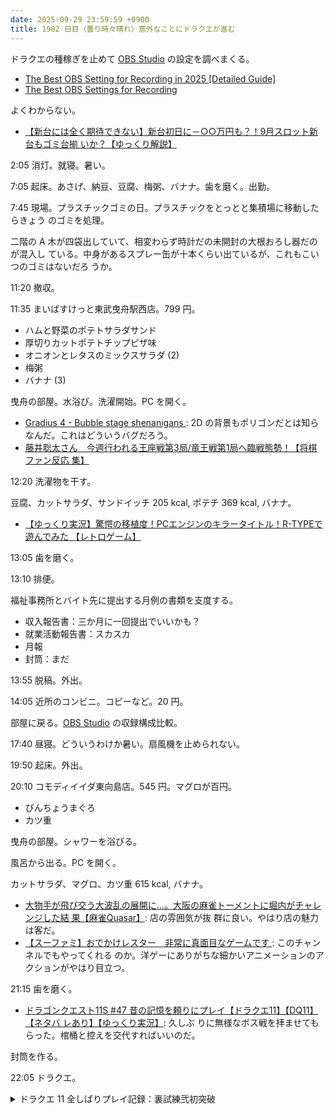 ```yaml
---
date: 2025-09-29 23:59:59 +0900
title: 1982 日目（曇り時々晴れ）意外なことにドラクエが進む
---
```


ドラクエの種稼ぎを止めて [OBS Studio] の設定を調べまくる。

* [The Best OBS Setting for Recording in 2025 [Detailed Guide]
  ](https://www.obsbot.com/blog/video-recording/obs-setting-for-recording)
* [The Best OBS Settings for Recording
  ](https://restream.io/learn/obs-studio/the-best-obs-settings-for-recording/)

よくわからない。

* [【新台には全く期待できない】新台初日に－○○万円も？！9月スロット新台もゴミ台揃
  いか？【ゆっくり解説】](https://www.youtube.com/watch?v=zSZ1yrowngo)

2:05 消灯。就寝。暑い。

7:05 起床。あさげ、納豆、豆腐、梅粥、バナナ。歯を磨く。出勤。

7:45 現場。プラスチックゴミの日。プラスチックをとっとと集積場に移動したらきょう
のゴミを処理。

二階の A 木が四袋出していて、相変わらず時計だの未開封の大根おろし器だのが混入し
ている。中身があるスプレー缶が十本くらい出ているが、これもこいつのゴミはないだろ
うか。

11:20 撤収。

11:35 まいばすけっと東武曳舟駅西店。799 円。

* ハムと野菜のポテトサラダサンド
* 厚切りカットポテトチップピザ味
* オニオンとレタスのミックスサラダ (2)
* 梅粥
* バナナ (3)

曳舟の部屋。水浴び。洗濯開始。PC を開く。

* [Gradius 4 - Bubble stage shenanigans
  ](https://www.youtube.com/watch?v=BJXwhMCTdv4): 2D の背景もポリゴンだとは知ら
  なんだ。これはどういうバグだろう。
* [藤井聡太さん　今週行われる王座戦第3局/竜王戦第1局へ臨戦態勢！【将棋ファン反応
  集】](https://www.youtube.com/watch?v=0Ze6LVaq6jc)

12:20 洗濯物を干す。

豆腐、カットサラダ、サンドイッチ 205 kcal, ポテチ 369 kcal, バナナ。

* [【ゆっくり実況】驚愕の移植度！PCエンジンのキラータイトル！R-TYPEで遊んでみた
  【レトロゲーム】](https://www.youtube.com/watch?v=orh29HOWt80)

13:05 歯を磨く。

13:10 排便。

福祉事務所とバイト先に提出する月例の書類を支度する。

* 収入報告書：三か月に一回提出でいいかも？
* 就業活動報告書：スカスカ
* 月報
* 封筒：まだ

13:55 脱稿。外出。

14:05 近所のコンビニ。コピーなど。20 円。

部屋に戻る。[OBS Studio] の収録構成比較。

17:40 昼寝。どういうわけか暑い。扇風機を止められない。

19:50 起床。外出。

20:10 コモディイイダ東向島店。545 円。マグロが百円。

* びんちょうまぐろ
* カツ重

曳舟の部屋。シャワーを浴びる。

風呂から出る。PC を開く。

カットサラダ、マグロ、カツ重 615 kcal, バナナ。

* [大物手が飛び交う大波乱の展開に…。大阪の麻雀トーメントに堀内がチャレンジした結
  果【麻雀Quasar】](https://www.youtube.com/watch?v=fM8CONXjIHE): 店の雰囲気が抜
  群に良い。やはり店の魅力は客だ。
* [【スーファミ】おでかけレスター　非常に真面目なゲームです
  ](https://www.youtube.com/watch?v=vY-WEwTlvgU): このチャンネルでもやってくれる
  のか。洋ゲーにありがちな細かいアニメーションのアクションがやはり目立つ。

21:15 歯を磨く。

* [ドラゴンクエスト11S #47 昔の記憶を頼りにプレイ【ドラクエ11】【DQ11】【ネタバ
  レあり】【ゆっくり実況】](https://www.youtube.com/watch?v=eYB4yn7ch40): 久しぶ
  りに無様なボス戦を拝ませてもらった。棺桶と控えを交代すればいいのだ。

封筒を作る。

22:05 ドラクエ。

<details><summary>ドラクエ 11 全しばりプレイ記録：裏試練弐初突破</summary>
<p>マルティナのみのまもりを 8 上げて 600 にしたところで連武討魔行に挑む。</p>

<p>壱の試練は回復行動なしで突破できることがある。</p>

<p>弐の試練はマルティナがはずかしがって休むことも考慮しつつコマンドを決める。
初手からデビルモードを連発し、切れる前にまたぞろデビルモードに入る。これで突破が見えた。
みのまもりが 600 あると、ザコからの打撃は一桁に収まるようだ。
メガモリーヌ二頭を先に倒して、残ったブラッディーハンドの群れを全体技で倒すなどすればいい。</p>

<p>参の試練のためにカミュ、セーニャの HP を上げる。天馬の塔にこもって 995, 910 まで上げる。
ベロニカにも与えておく。</p>
</details>

[OBS Studio]: <https://obsproject.com/>
